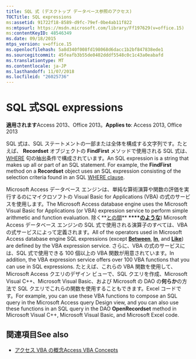 ```yaml
---
title: SQL 式 (デスクトップ データベース参照のアクセス)
TOCTitle: SQL expressions
ms:assetid: 91722f18-8589-d9fc-79ef-0be4ab11f822
ms:mtpsurl: https://msdn.microsoft.com/library/Ff197629(v=office.15)
ms:contentKeyID: 48546349
ms.date: 09/18/2015
mtps_version: v=office.15
ms.openlocfilehash: 5a8d340f008fd198068d6dacc1b2bf847838ede1
ms.sourcegitcommit: 45feafb3b55de0402dddf5548c0c1c43a0eabafd
ms.translationtype: MT
ms.contentlocale: ja-JP
ms.lasthandoff: 11/07/2018
ms.locfileid: "26025736"
---
```

# <a name="sql-expressions"></a><span data-ttu-id="f8a8e-102">SQL 式</span><span class="sxs-lookup"><span data-stu-id="f8a8e-102">SQL expressions</span></span>

<span data-ttu-id="f8a8e-103">**適用されます**Access 2013、Office 2013。</span><span class="sxs-lookup"><span data-stu-id="f8a8e-103">**Applies to**: Access 2013, Office 2013</span></span>

<span data-ttu-id="f8a8e-p101">SQL 式は、SQL ステートメントの一部または全体を構成する文字列です。たとえば、 **Recordset** オブジェクトの **FindFirst** メソッドで使用される SQL 式は、 [WHERE](https://docs.microsoft.com/office/vba/access/Concepts/Structured-Query-Language/where-clause-microsoft-access-sql) 句の抽出条件で構成されています。</span><span class="sxs-lookup"><span data-stu-id="f8a8e-p101">An SQL expression is a string that makes up all or part of an SQL statement. For example, the **FindFirst** method on a **Recordset** object uses an SQL expression consisting of the selection criteria found in an SQL [WHERE clause](https://docs.microsoft.com/office/vba/access/Concepts/Structured-Query-Language/where-clause-microsoft-access-sql).</span></span>

<span data-ttu-id="f8a8e-106">Microsoft Access データベース エンジンは、単純な算術演算や関数の評価を実行するのにマイクロソフトの Visual Basic for Applications (VBA) の式のサービスを使用します。</span><span class="sxs-lookup"><span data-stu-id="f8a8e-106">The Microsoft Access database engine uses the Microsoft Visual Basic for Applications (or VBA) expression service to perform simple arithmetic and function evaluation.</span></span> <span data-ttu-id="f8a8e-107">除く**[との間](https://docs.microsoft.com/office/vba/access/concepts/miscellaneous/and-operator)** **[](https://docs.microsoft.com/office/vba/access/concepts/miscellaneous/in-operator-microsoft-access-sql)\*\*\*\*[のような](https://docs.microsoft.com/office/vba/access/Concepts/Structured-Query-Language/like-operator-microsoft-access-sql)**) Microsoft Access データベース エンジンの SQL 式で使用される演算子のすべては、VBA の式サービスによって定義されます。</span><span class="sxs-lookup"><span data-stu-id="f8a8e-107">All of the operators used in Microsoft Access database engine SQL expressions (except **[Between](https://docs.microsoft.com/office/vba/access/concepts/miscellaneous/and-operator)**, **[In](https://docs.microsoft.com/office/vba/access/concepts/miscellaneous/in-operator-microsoft-access-sql)**, and **[Like](https://docs.microsoft.com/office/vba/access/Concepts/Structured-Query-Language/like-operator-microsoft-access-sql)**) are defined by the VBA expression service.</span></span> <span data-ttu-id="f8a8e-108">さらに、VBA の式のサービスには、SQL 式で使用できる 100 個以上の VBA 関数が用意されています。</span><span class="sxs-lookup"><span data-stu-id="f8a8e-108">In addition, the VBA expression service offers over 100 VBA functions that you can use in SQL expressions.</span></span> <span data-ttu-id="f8a8e-109">たとえば、これらの VBA 関数を使用して、Microsoft Access クエリのデザイン ビューで、SQL クエリを作成、Microsoft Visual C++、Microsoft Visual Basic、および Microsoft の DAO の**何らか**の方法で SQL クエリでこれらの関数を使用することもできます。Excel コードです。</span><span class="sxs-lookup"><span data-stu-id="f8a8e-109">For example, you can use these VBA functions to compose an SQL query in the Microsoft Access query Design view, and you can also use these functions in an SQL query in the DAO **OpenRecordset** method in Microsoft Visual C++, Microsoft Visual Basic, and Microsoft Excel code.</span></span>

## <a name="see-also"></a><span data-ttu-id="f8a8e-110">関連項目</span><span class="sxs-lookup"><span data-stu-id="f8a8e-110">See also</span></span>

- [<span data-ttu-id="f8a8e-111">アクセス VBA の概念</span><span class="sxs-lookup"><span data-stu-id="f8a8e-111">Access VBA Concepts</span></span>](https://docs.microsoft.com/office/vba/access/concepts/miscellaneous/concepts-access-vba-reference)